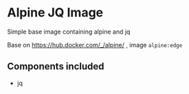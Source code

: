 # Alpine JQ Image

Simple base image containing alpine and jq

Base on https://hub.docker.com/_/alpine/ , image `alpine:edge`

## Components included
* jq
